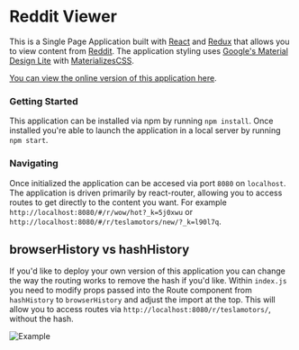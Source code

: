 # Reddit Viewer
This is a Single Page Application built with [React](https://facebook.github.io/react/) and [Redux](https://github.com/reactjs/react-redux) that allows you to view content from [Reddit](http://reddit.com).  The application styling uses [Google's Material Design Lite](https://getmdl.io/) with [MaterializesCSS](http://materializecss.com/).

[You can view the online version of this application here](https://jamesives.github.io/react-redux-reddit-viewer/).

### Getting Started
This application can be installed via npm by running `npm install`. Once installed you're able to launch the application in a local server by running `npm start`.

### Navigating
Once initialized the application can be accesed via port `8080` on `localhost`. The application is driven primarily by react-router, allowing you to access routes to get directly to the content you want. For example `http://localhost:8080/#/r/wow/hot?_k=5j0xwu` or `http://localhost:8080/#/r/teslamotors/new/?_k=l90l7q`.


## browserHistory vs hashHistory
If you'd like to deploy your own version of this application you can change the way the routing works to remove the hash if you'd like. Within `index.js` you need to modify props passed into the Route component from `hashHistory` to `browserHistory` and adjust the import at the top. This will allow you to access routes via `http://localhost:8080/r/teslamotors/`, without the hash.


![Example](assets/application_example.gif)